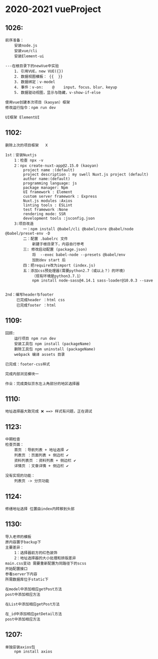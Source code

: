# 2020-2021 vueProject

## 1026:
    前序准备：
        安装node.js
        安装vue/cli
        安装Element-ui

    ---在根目录下的newVue中实验
        1. 引用VUE，new VUE({})
        2. 数据视图模板： {{  }}
        3. 数据绑定：v-model
        4. 事件：v-on:    @    input、focus、blur、keyup
        5. 数据驱动视图，显示与隐藏，v-show-if-else

    使用vue创建本次项目（kaoyan）框架
    修改运行指令：npm run dev

    UI框架 ElementUI

## 1102:
    删除上次的项目框架   X

    1st：安装Nuxtjs
        1：检查 npx -v
        2：npx create-nuxt-app@2.15.0 (kaoyan)
            project name :(default)
            project description : my swell Nuxt.js project (default)
            author name:(default)
            programming language: js
            package manager: Npm
            UI framework : Element
            custom server framework : Express
            Nuxt.js modules :Axios
            linting tools : ESLint
            test framework :None
            rendering mode: SSR
            development tools :jsconfig.json
        3:项目改造
            一：npm install @babel/cli @babel/core @babel/node @babel/preset-env -D
            二：配置 .babelrc 文件 
                新建于根目录下，内容自行参考
            三: 修改启动配置 (package.json)
                将  --exec babel-node --presets @babel/env
                加到dev start 后
            四：把require改为import (index.js)
            五：添加css预处理器(需要python2.7（或以上？）的环境)
                （现有环境是python3.7.1）
                npm install node-sass@4.14.1 sass-loader@10.0.3 --save

    
    2nd：编写header与footer
         已完成header ：html css
         已完成footer ：html


## 1109:
    回顾:
        运行项目 npm run dev
        安装工具包 npm install (packageName)
        删除工具包 npm uninstall (packageName) 
        webpack 编译 assets 目录

    已完成：footer-css样式

    完成内部浏览模块一

    作业：完成类似京东左上角部分的地区选择器

## 1110:
    地址选择器大致完成 ❌ ==> 样式有问题，正在调试

## 1123:
    中期检查
    检查页面：
        首页 ：导航列表 + 地址选择 ✔
        列表页 ：页面列表 + 侧边栏 ✔
        资料列表页 ：资料列表 + 侧边栏 ✔
        详情页 ：文章详情 + 侧边栏 ✔

    没有实现的功能：
        列表页 -> 分页功能

## 1124:
    修缮地址选择 位置由index内转移到头部
    

## 1130:
    导入老师的模板
    原内容置于backup下
    主要差异：
        1：选择器前方的红色装饰
        2：地址选择器的大小处理和排版差异
    main.css变动 需要重新配置为同路径下的scss
    开始配置接口
    参看server下内容
    所需数据库位于static下

    在model中添加相应getPost方法
    post中添加相应方法

    在List中添加相应getPost方法
    
    在_id中添加相应getDetail方法
    post中添加相应方法

## 1207:
    单独安装axios包
        npm install axios